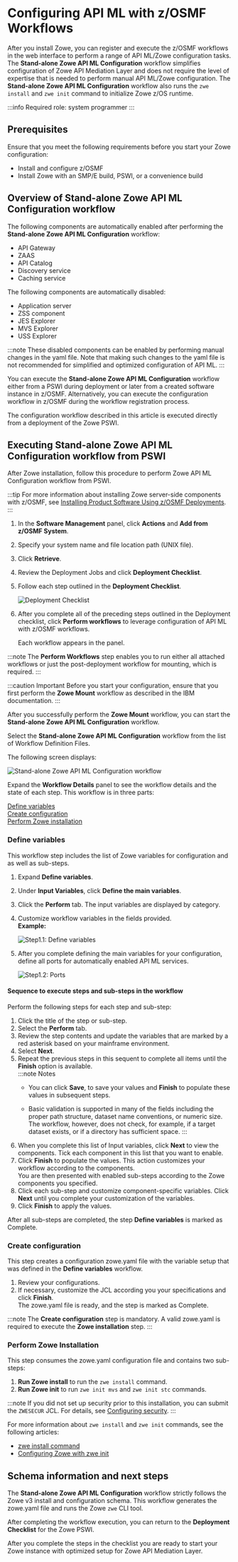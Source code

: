 # Configuring API ML with z/OSMF Workflows

After you install Zowe, you can register and execute the z/OSMF workflows in the web interface to perform a range of
API ML/Zowe configuration tasks. The **Stand-alone Zowe API ML Configuration** workflow simplifies configuration of Zowe API Mediation Layer and does not require the level of
expertise that is needed to perform manual API ML/Zowe configuration. The **Stand-alone Zowe API ML Configuration** workflow also runs the `zwe install` and `zwe init` command to initialize Zowe z/OS runtime.

:::info Required role: system programmer
:::

## Prerequisites

Ensure that you meet the following requirements before you start your Zowe configuration:

- Install and configure z/OSMF
- Install Zowe with an SMP/E build, PSWI, or a convenience build

## Overview of Stand-alone Zowe API ML Configuration workflow

The following components are automatically enabled after performing the **Stand-alone Zowe API ML Configuration** workflow:

- API Gateway
- ZAAS
- API Catalog
- Discovery service
- Caching service

The following components are automatically disabled:

- Application server
- ZSS component
- JES Explorer
- MVS Explorer
- USS Explorer
  
:::note
These disabled components can be enabled by performing manual changes in the yaml file. Note that making such changes to the yaml file is not recommended for simplified and optimized configuration of API ML.
:::

You can execute the **Stand-alone Zowe API ML Configuration** workflow either from a PSWI during deployment or later from a created software instance in z/OSMF. Alternatively, you can execute the configuration workflow in z/OSMF during the workflow registration process.

The configuration workflow described in this article is executed directly from a deployment of the Zowe PSWI.

## Executing Stand-alone Zowe API ML Configuration workflow from PSWI

After Zowe installation, follow this procedure to perform Zowe API ML Configuration workflow from PSWI.

:::tip
For more information about installing Zowe server-side components with z/OSMF, see [Installing Product Software Using z/OSMF Deployments](./install-zowe-pswi-deployment.md).
:::

1. In the **Software Management** panel, click **Actions** and **Add from z/OSMF System**. 
2. Specify your system name and file location path (UNIX file).
3. Click **Retrieve**. 
4. Review the Deployment Jobs and click **Deployment Checklist**.
5. Follow each step outlined in the **Deployment Checklist**.

    ![Deployment Checklist](../images/zosmf/perform-workflows.png)

6. After you complete all of the preceding steps outlined in the Deployment checklist, click **Perform workflows** to leverage configuration of API ML with z/OSMF workflows.

    Each workflow appears in the panel. 

:::note
The **Perform Workflows** step enables you to run either all attached workflows or just the
    post-deployment workflow for mounting, which is required.
:::

:::caution Important
Before you start your configuration, ensure that you first perform the **Zowe Mount** workflow as described in the IBM documentation.
:::

After you successfully perform the **Zowe Mount** workflow, you can start the **Stand-alone Zowe API ML Configuration** workflow.

Select the **Stand-alone Zowe API ML Configuration** workflow from the list of Workflow Definition Files.  

The following screen displays:  

![Stand-alone Zowe API ML Configuration workflow](../images/zosmf/workflow-APIMLConfiguration.png)

Expand the **Workflow Details** panel to see the workflow details and the state of each step.
This workflow is in three parts:

[Define variables](#define-variables)  
[Create configuration](#create-configuration)  
[Perform Zowe installation](#perform-zowe-installation)

### Define variables

This workflow step includes the list of Zowe variables for configuration and as well as sub-steps.

1. Expand **Define variables**.

2. Under **Input Variables**, click **Define the main variables**.

3. Click the **Perform** tab. The input variables are displayed by category.

4. Customize workflow variables in the fields provided.  
   **Example:**

    ![Step1.1: Define variables](../images/zosmf/workflow-APIMLdefineMainVariables.png)

5. After you complete defining the main variables for your configuration, define all ports for automatically enabled API ML services.   

    ![Step1.2: Ports](../images/zosmf/workflow-APIMLdefinePorts.png)

#### Sequence to execute steps and sub-steps in the workflow

   Perform the following steps for each step and sub-step:

  1. Click the title of the step or sub-step.
  2. Select the **Perform** tab.
  3. Review the step contents and update the variables that are marked by a red asterisk based on your mainframe environment.  
  4. Select **Next**.
  5. Repeat the previous steps in this sequent to complete all items until the **Finish** option is available.  
   :::note Notes
      * You can click **Save**, to save your values and **Finish** to populate these values in subsequent steps.
   
      * Basic validation is supported in many of the fields including the proper path structure, dataset name conventions, or numeric size.
   The workflow, however, does not check, for example, if a target dataset exists, or if a directory has sufficient space.
   :::
   6.  When you complete this list of Input variables, click **Next** to view the components. Tick each component in this list that you want to enable.
   7. Click **Finish** to populate the values. This action customizes your workflow according to the components.  
   You are then presented with enabled sub-steps according to the Zowe components you specified. 
   8. Click each sub-step and customize component-specific variables. Click **Next** until you complete your customization of the variables.
   9. Click **Finish** to apply the values.

After all sub-steps are completed, the step **Define variables** is marked as Complete.

### Create configuration

This step creates a configuration zowe.yaml file with the variable setup that was defined in the **Define variables** workflow.

1. Review your configurations.
2. If necessary, customize the JCL according you your specifications and click **Finish**.  
   The zowe.yaml file is ready, and the step is marked as Complete.

:::note
The **Create configuration** step is mandatory. A valid zowe.yaml is required to execute the **Zowe installation** step.
:::


### Perform Zowe Installation

This step consumes the zowe.yaml configuration file and contains two sub-steps:

1. **Run Zowe install** to run the `zwe install` command.
2. **Run Zowe init** to run `zwe init mvs` and `zwe init stc` commands.

:::note
If you did not set up security prior to this installation, you can  submit the `ZWESECUR` JCL. For details, see [Configuring security](configuring-security.md).
:::

For more information about `zwe install` and `zwe init` commands, see the following articles:
* [zwe install command](../appendix/zwe_server_command_reference/zwe/zwe-install.md)
* [Configuring Zowe with zwe init](initialize-zos-system.md)

## Schema information and next steps

The **Stand-alone Zowe API ML Configuration** workflow strictly follows the Zowe v3 install and configuration schema. This workflow generates the zowe.yaml file and runs the Zowe `zwe` CLI tool.

After completing the workflow execution, you can return to the **Deployment Checklist** for the Zowe PSWI.

After you complete the steps in the checklist you are ready to start your Zowe instance with optimized setup for Zowe API Mediation Layer.